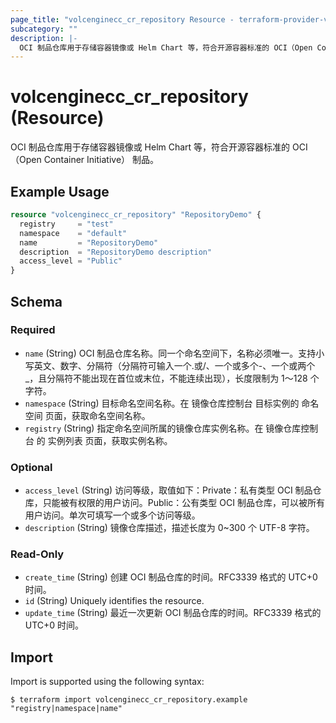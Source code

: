 ```yaml
---
page_title: "volcenginecc_cr_repository Resource - terraform-provider-volcenginecc"
subcategory: ""
description: |-
  OCI 制品仓库用于存储容器镜像或 Helm Chart 等，符合开源容器标准的 OCI（Open Container Initiative） 制品。
---
```


# volcenginecc_cr_repository (Resource)

OCI 制品仓库用于存储容器镜像或 Helm Chart 等，符合开源容器标准的 OCI（Open Container Initiative） 制品。

## Example Usage

```terraform
resource "volcenginecc_cr_repository" "RepositoryDemo" {
  registry     = "test"
  namespace    = "default"
  name         = "RepositoryDemo"
  description  = "RepositoryDemo description"
  access_level = "Public"
}
```

<!-- schema generated by tfplugindocs -->
## Schema

### Required

- `name` (String) OCI 制品仓库名称。同一个命名空间下，名称必须唯一。支持小写英文、数字、分隔符（分隔符可输入一个.或/、一个或多个-、一个或两个_，且分隔符不能出现在首位或末位，不能连续出现），长度限制为 1～128 个字符。
- `namespace` (String) 目标命名空间名称。在 镜像仓库控制台 目标实例的 命名空间 页面，获取命名空间名称。
- `registry` (String) 指定命名空间所属的镜像仓库实例名称。在 镜像仓库控制台 的 实例列表 页面，获取实例名称。

### Optional

- `access_level` (String) 访问等级，取值如下：Private：私有类型 OCI 制品仓库，只能被有权限的用户访问。Public：公有类型 OCI 制品仓库，可以被所有用户访问。单次可填写一个或多个访问等级。
- `description` (String) 镜像仓库描述，描述长度为 0~300 个 UTF-8 字符。

### Read-Only

- `create_time` (String) 创建 OCI 制品仓库的时间。RFC3339 格式的 UTC+0 时间。
- `id` (String) Uniquely identifies the resource.
- `update_time` (String) 最近一次更新 OCI 制品仓库的时间。RFC3339 格式的 UTC+0 时间。

## Import

Import is supported using the following syntax:

```shell
$ terraform import volcenginecc_cr_repository.example "registry|namespace|name"
```